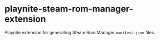 # playnite-steam-rom-manager-extension
Playnite extension for generating Steam Rom Manager `manifest.json` files.
